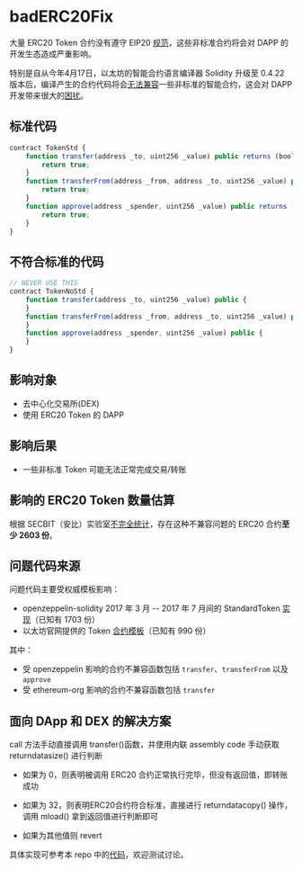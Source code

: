 # badERC20Fix

大量 ERC20 Token 合约没有遵守 EIP20 [规范](https://github.com/ethereum/EIPs/blob/master/EIPS/eip-20.md)，这些非标准合约将会对 DAPP 的开发生态造成严重影响。

特别是自从今年4月17日，以太坊的智能合约语言编译器 Solidity 升级至 0.4.22 版本后，编译产生的合约代码将会[无法兼容](https://github.com/ethereum/solidity/issues/4116)一些非标准的智能合约，这会对 DAPP 开发带来很大的[困扰](https://medium.com/coinmonks/missing-return-value-bug-at-least-130-tokens-affected-d67bf08521ca)。

## 标准代码

```js
contract TokenStd {
    function transfer(address _to, uint256 _value) public returns (bool success) {
        return true;
    }
    function transferFrom(address _from, address _to, uint256 _value) public returns (bool success) {
        return true;
    } 
    function approve(address _spender, uint256 _value) public returns (bool success) {
        return true;
    }
}
```

## 不符合标准的代码

```js
// NEVER USE THIS
contract TokenNoStd {
    function transfer(address _to, uint256 _value) public {
    }
    function transferFrom(address _from, address _to, uint256 _value) public {
    }
    function approve(address _spender, uint256 _value) public {
    }
}
```

## 影响对象

- 去中心化交易所(DEX)
- 使用 ERC20 Token 的 DAPP

## 影响后果

- 一些非标准 Token 可能无法正常完成交易/转账

## 影响的 ERC20 Token 数量估算

根据 SECBIT（安比）实验室[不完全统计](https://medium.com/loopring-chinese/%E6%95%B0%E5%8D%83%E4%BB%A5%E5%A4%AA%E5%9D%8A%E4%BB%A3%E5%B8%81%E5%90%88%E7%BA%A6%E4%B8%8D%E5%85%BC%E5%AE%B9%E9%97%AE%E9%A2%98%E6%B5%AE%E5%87%BA%E6%B0%B4%E9%9D%A2-%E4%B8%A5%E9%87%8D%E5%BD%B1%E5%93%8Ddapp%E7%94%9F%E6%80%81-a6a9432b1796)，存在这种不兼容问题的 ERC20 合约**至少 2603 份**。

## 问题代码来源

问题代码主要受权威模板影响：

- openzeppelin-solidity 2017 年 3 月 -- 2017 年 7 月间的 StandardToken [实现](https://github.com/OpenZeppelin/openzeppelin-solidity/blob/52120a8c428de5e34f157b7eaed16d38f3029e66/contracts/token/BasicToken.sol#L16-L20)（已知有 1703 份）
- 以太坊官网提供的 Token [合约模板](https://github.com/ethereum/ethereum-org/pull/859)（已知有 990 份）

其中：

- 受 openzeppelin 影响的合约不兼容函数包括 `transfer`、`transferFrom` 以及 `approve`
- 受 ethereum-org 影响的合约不兼容函数包括 `transfer`

## 面向 DApp 和 DEX 的解决方案

call 方法手动直接调用 transfer()函数，并使用内联 assembly code 手动获取 returndatasize() 进行判断
 
- 如果为 0，则表明被调用 ERC20 合约正常执行完毕，但没有返回值，即转账成功
 
- 如果为 32，则表明ERC20合约符合标准，直接进行 returndatacopy() 操作，调用 mload() 拿到返回值进行判断即可
 
- 如果为其他值则 revert

具体实现可参考本 repo 中的[代码](badERC20Fix.sol)，欢迎测试讨论。

